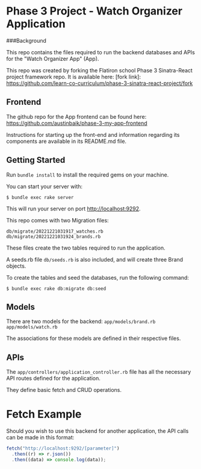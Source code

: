 # Phase 3 Project - Watch Organizer Application 



###Background 


This repo contains the files required to run the backend databases and APIs for the "Watch Organizer App" (App). 

This repo was created by forking the Flatiron school Phase 3 Sinatra-React project framework repo. It is available here: 
[fork link]: https://github.com/learn-co-curriculum/phase-3-sinatra-react-project/fork


## Frontend

The github repo for the App frontend can be found here: 
https://github.com/austinbaik/phase-3-my-app-frontend

Instructions for starting up the front-end and information regarding its components are available in its README.md file. 

## Getting Started


Run `bundle install` to install the required gems on your machine. 

You can start your server with:

```console
$ bundle exec rake server
```

This will run your server on port
[http://localhost:9292](http://localhost:9292).

This repo comes with two Migration files:

`db/migrate/20221221031917_watches.rb`
`db/migrate/20221221031924_brands.rb`

These files create the two tables required to run the application. 

A seeds.rb file `db/seeds.rb` is also included, and will create three Brand objects. 

To create the tables and seed the databases, run the following command: 

```console
$ bundle exec rake db:migrate db:seed 
```

## Models 

There are two models for the backend: 
`app/models/brand.rb`
`app/models/watch.rb`

The associations for these models are defined in their respective files. 


## APIs 

The `app/controllers/application_controller.rb` file has all the necessary API routes defined for the application. 

They define basic fetch and CRUD operations. 


# Fetch Example

Should you wish to use this backend for another application, the API calls can be made in this format: 

```js
fetch("http://localhost:9292/[parameter]")
  .then((r) => r.json())
  .then((data) => console.log(data));
```




